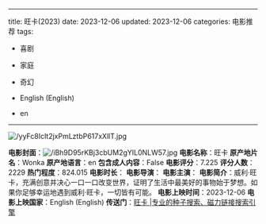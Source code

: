 
---
title: 旺卡(2023)
date: 2023-12-06
updated: 2023-12-06
categories: 电影推荐
tags:

- 喜剧
- 家庭
- 奇幻

- English (English)
- en
---

<img src="https://image.tmdb.org/t/p/original/yyFc8Iclt2jxPmLztbP617xXllT.jpg" alt="/yyFc8Iclt2jxPmLztbP617xXllT.jpg" title="/yyFc8Iclt2jxPmLztbP617xXllT.jpg">

**电影封面**：<img src="https://image.tmdb.org/t/p/w200/iBh9D95rKBj3cbUM2gYIL0NLW57.jpg" alt="/iBh9D95rKBj3cbUM2gYIL0NLW57.jpg" title="/iBh9D95rKBj3cbUM2gYIL0NLW57.jpg">
**电影名称**：旺卡
**原产地片名**：Wonka
**原产地语言**：en
**包含成人内容**：False
**电影评分**：7.225
**评分人数**：2229
**热门程度**：824.015
**电影时长**：
**电影导演**：
**电影主演**：
**电影简介**：威利·旺卡，充满创意并决心一口一口改变世界，证明了生活中最美好的事物始于梦想。如果你足够幸运地遇到威利·旺卡，一切皆有可能。
**电影上映时间**：2023-12-06
**电影上映国家**：English (English)
**传送门**：[旺卡 |专业的种子搜索、磁力链接搜索引擎](https://movie.amd794.com:2083/?search=Wonka&ordering=&mode=match_phrase&page_size=10&page=1)


